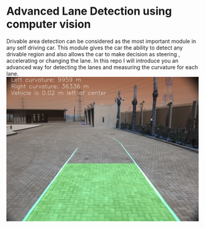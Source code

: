 # Advanced Lane Detection using computer vision
Drivable area detection can be considered as the most important module in any self driving car. This module gives the car the ability to detect any drivable region and also allows the car to make decision as steering , accelerating or changing the lane. In this repo I will introduce you an advanced way for detecting the lanes and measuring the curvature for each lane.
![Final result of lane detection ](final_result.jpg)
